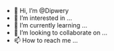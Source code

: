 - 👋 Hi, I’m @Dipwery
- 👀 I’m interested in ...
- 🌱 I’m currently learning ...
- 💞️ I’m looking to collaborate on ...
- 📫 How to reach me ...

<!---
Dipwery/Dipwery is a ✨ special ✨ repository because its `README.md` (this file) appears on your GitHub profile.
You can click the Preview link to take a look at your changes.
--->
